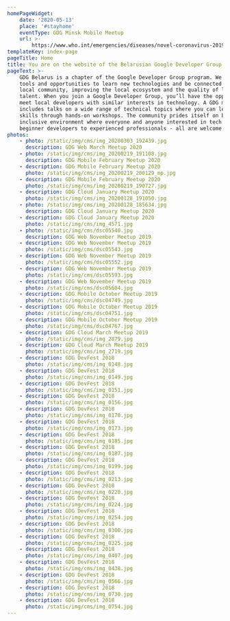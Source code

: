 ```yaml
---
homePageWidget:
    date: '2020-05-13'
    place: '#stayhome'
    eventType: GDG Minsk Mobile Meetup
    url: >-
        https://www.who.int/emergencies/diseases/novel-coronavirus-2019/advice-for-public
templateKey: index-page
pageTitle: Home
title: You are on the website of the Belarusian Google Developer Group
pageText: >-
    GDG Belarus is a chapter of the Google Developer Group program. We provide
    tools and opportunities to learn new technologies and be connected to the
    local community, improving the local ecosystem and the quality of local
    talent. When you join a Google Developer Group, you’ll have the opportunity to
    meet local developers with similar interests in technology. A GDG meetup event
    includes talks on a wide range of technical topics where you can learn new
    skills through hands-on workshops. The community prides itself on being an
    inclusive environment where everyone and anyone interested in tech -from
    beginner developers to experienced professionals - all are welcome to join.
photos:
    - photo: /static/img/cms/img_20200303_192439.jpg
      description: GDG Web March Meetup 2020
    - photo: /static/img/cms/img_20200219_191108.jpg
      description: GDG Mobile February Meetup 2020
    - description: GDG Mobile February Meetup 2020
      photo: /static/img/cms/img_20200219_200129_mp.jpg
    - description: GDG Mobile February Meetup 2020
      photo: /static/img/cms/img_20200219_190727.jpg
    - description: GDG Cloud January Meetup 2020
      photo: /static/img/cms/img_20200128_191050.jpg
    - photo: /static/img/cms/img_20200128_185634.jpg
      description: GDG Cloud January Meetup 2020
    - description: GDG Cloud January Meetup 2020
      photo: /static/img/cms/img_4571.jpg
    - photo: /static/img/cms/dsc05540.jpg
      description: GDG Web November Meetup 2019
    - description: GDG Web November Meetup 2019
      photo: /static/img/cms/dsc05543.jpg
    - description: GDG Web November Meetup 2019
      photo: /static/img/cms/dsc05552.jpg
    - description: GDG Web November Meetup 2019
      photo: /static/img/cms/dsc05593.jpg
    - description: GDG Web November Meetup 2019
      photo: /static/img/cms/dsc05604.jpg
    - description: GDG Mobile October Meetup 2019
      photo: /static/img/cms/dsc04749.jpg
    - description: GDG Mobile October Meetup 2019
      photo: /static/img/cms/dsc04751.jpg
    - description: GDG Mobile October Meetup 2019
      photo: /static/img/cms/dsc04767.jpg
    - description: GDG Cloud March Meetup 2019
      photo: /static/img/cms/img_2879.jpg
    - description: GDG Cloud March Meetup 2019
      photo: /static/img/cms/img_2719.jpg
    - description: GDG DevFest 2018
      photo: /static/img/cms/img_0148.jpg
    - description: GDG DevFest 2018
      photo: /static/img/cms/img_0149.jpg
    - description: GDG DevFest 2018
      photo: /static/img/cms/img_0151.jpg
    - description: GDG DevFest 2018
      photo: /static/img/cms/img_0156.jpg
    - description: GDG DevFest 2018
      photo: /static/img/cms/img_0170.jpg
    - description: GDG DevFest 2018
      photo: /static/img/cms/img_0173.jpg
    - description: GDG DevFest 2018
      photo: /static/img/cms/img_0185.jpg
    - description: GDG DevFest 2018
      photo: /static/img/cms/img_0187.jpg
    - description: GDG DevFest 2018
      photo: /static/img/cms/img_0199.jpg
    - description: GDG DevFest 2018
      photo: /static/img/cms/img_0213.jpg
    - description: GDG DevFest 2018
      photo: /static/img/cms/img_0220.jpg
    - description: GDG DevFest 2018
      photo: /static/img/cms/img_0224.jpg
    - description: GDG DevFest 2018
      photo: /static/img/cms/img_0254.jpg
    - description: GDG DevFest 2018
      photo: /static/img/cms/img_0300.jpg
    - description: GDG DevFest 2018
      photo: /static/img/cms/img_0325.jpg
    - description: GDG DevFest 2018
      photo: /static/img/cms/img_0407.jpg
    - description: GDG DevFest 2018
      photo: /static/img/cms/img_0438.jpg
    - description: GDG DevFest 2018
      photo: /static/img/cms/img_0566.jpg
    - description: GDG DevFest 2018
      photo: /static/img/cms/img_0730.jpg
    - description: GDG DevFest 2018
      photo: /static/img/cms/img_0754.jpg
---
```

